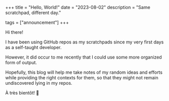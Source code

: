 +++
title = "Hello, World!"
date = "2023-08-02"
description = "Same scratchpad, different day."

tags = ["announcement"]
+++

Hi there!

I have been using GitHub repos as my scratchpads since my very first days as a
self-taught developer.

However, it did occur to me recently that I could use some more organized form
of output.

Hopefully, this blog will help me take notes of my random ideas and efforts
while providing the right contexts for them, so that they might not remain
undiscovered lying in my repos.

À très bientôt! 👋
